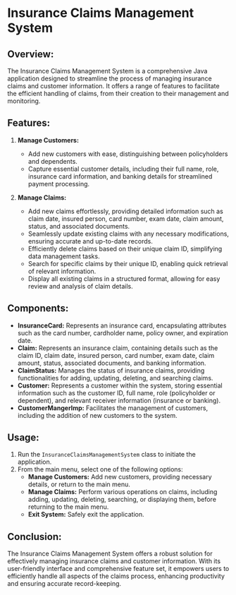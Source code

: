 # Insurance Claims Management System

## Overview:
The Insurance Claims Management System is a comprehensive Java application designed to streamline the process of managing insurance claims and customer information. It offers a range of features to facilitate the efficient handling of claims, from their creation to their management and monitoring.

## Features:
1. **Manage Customers:**
    - Add new customers with ease, distinguishing between policyholders and dependents.
    - Capture essential customer details, including their full name, role, insurance card information, and banking details for streamlined payment processing.

2. **Manage Claims:**
    - Add new claims effortlessly, providing detailed information such as claim date, insured person, card number, exam date, claim amount, status, and associated documents.
    - Seamlessly update existing claims with any necessary modifications, ensuring accurate and up-to-date records.
    - Efficiently delete claims based on their unique claim ID, simplifying data management tasks.
    - Search for specific claims by their unique ID, enabling quick retrieval of relevant information.
    - Display all existing claims in a structured format, allowing for easy review and analysis of claim details.

## Components:
- **InsuranceCard:** Represents an insurance card, encapsulating attributes such as the card number, cardholder name, policy owner, and expiration date.
- **Claim:** Represents an insurance claim, containing details such as the claim ID, claim date, insured person, card number, exam date, claim amount, status, associated documents, and banking information.
- **ClaimStatus:** Manages the status of insurance claims, providing functionalities for adding, updating, deleting, and searching claims.
- **Customer:** Represents a customer within the system, storing essential information such as the customer ID, full name, role (policyholder or dependent), and relevant receiver information (insurance or banking).
- **CustomerMangerImp:** Facilitates the management of customers, including the addition of new customers to the system.

## Usage:
1. Run the `InsuranceClaimsManagementSystem` class to initiate the application.
2. From the main menu, select one of the following options:
   - **Manage Customers:** Add new customers, providing necessary details, or return to the main menu.
   - **Manage Claims:** Perform various operations on claims, including adding, updating, deleting, searching, or displaying them, before returning to the main menu.
   - **Exit System:** Safely exit the application.

## Conclusion:
The Insurance Claims Management System offers a robust solution for effectively managing insurance claims and customer information. With its user-friendly interface and comprehensive feature set, it empowers users to efficiently handle all aspects of the claims process, enhancing productivity and ensuring accurate record-keeping.
